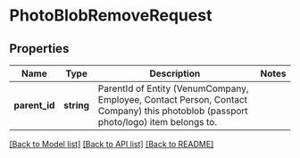 # PhotoBlobRemoveRequest

## Properties
Name | Type | Description | Notes
------------ | ------------- | ------------- | -------------
**parent_id** | **string** | ParentId of Entity (VenumCompany, Employee, Contact Person, Contact Company) this photoblob (passport photo/logo) item belongs to. | 

[[Back to Model list]](../README.md#documentation-for-models) [[Back to API list]](../README.md#documentation-for-api-endpoints) [[Back to README]](../README.md)



